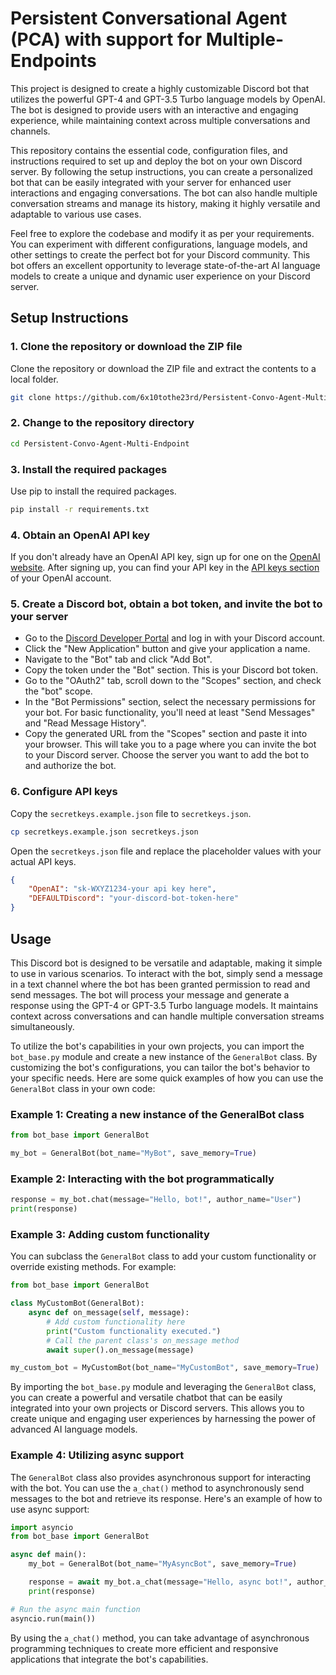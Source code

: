 # Persistent Conversational Agent (PCA) with support for Multiple-Endpoints

This project is designed to create a highly customizable Discord bot that utilizes the powerful GPT-4 and GPT-3.5 Turbo language models by OpenAI. The bot is designed to provide users with an interactive and engaging experience, while maintaining context across multiple conversations and channels.

This repository contains the essential code, configuration files, and instructions required to set up and deploy the bot on your own Discord server. By following the setup instructions, you can create a personalized bot that can be easily integrated with your server for enhanced user interactions and engaging conversations. The bot can also handle multiple conversation streams and manage its history, making it highly versatile and adaptable to various use cases.

Feel free to explore the codebase and modify it as per your requirements. You can experiment with different configurations, language models, and other settings to create the perfect bot for your Discord community. This bot offers an excellent opportunity to leverage state-of-the-art AI language models to create a unique and dynamic user experience on your Discord server.

## Setup Instructions

### 1. Clone the repository or download the ZIP file

Clone the repository or download the ZIP file and extract the contents to a local folder.

```bash
git clone https://github.com/6x10tothe23rd/Persistent-Convo-Agent-Multi-Endpoint.git
```

### 2. Change to the repository directory

```bash
cd Persistent-Convo-Agent-Multi-Endpoint
```

### 3. Install the required packages

Use pip to install the required packages.

```bash
pip install -r requirements.txt
```

### 4. Obtain an OpenAI API key

If you don't already have an OpenAI API key, sign up for one on the [OpenAI website](https://beta.openai.com/signup/). After signing up, you can find your API key in the [API keys section](https://beta.openai.com/account/api-keys/) of your OpenAI account.

### 5. Create a Discord bot, obtain a bot token, and invite the bot to your server

- Go to the [Discord Developer Portal](https://discord.com/developers/applications) and log in with your Discord account.
- Click the "New Application" button and give your application a name.
- Navigate to the "Bot" tab and click "Add Bot".
- Copy the token under the "Bot" section. This is your Discord bot token.
- Go to the "OAuth2" tab, scroll down to the "Scopes" section, and check the "bot" scope.
- In the "Bot Permissions" section, select the necessary permissions for your bot. For basic functionality, you'll need at least "Send Messages" and "Read Message History".
- Copy the generated URL from the "Scopes" section and paste it into your browser. This will take you to a page where you can invite the bot to your Discord server. Choose the server you want to add the bot to and authorize the bot.

### 6. Configure API keys

Copy the `secretkeys.example.json` file to `secretkeys.json`.

```bash
cp secretkeys.example.json secretkeys.json
```

Open the `secretkeys.json` file and replace the placeholder values with your actual API keys.

```json
{
    "OpenAI": "sk-WXYZ1234-your api key here",
    "DEFAULTDiscord": "your-discord-bot-token-here"
}
```

## Usage

This Discord bot is designed to be versatile and adaptable, making it simple to use in various scenarios. To interact with the bot, simply send a message in a text channel where the bot has been granted permission to read and send messages. The bot will process your message and generate a response using the GPT-4 or GPT-3.5 Turbo language models. It maintains context across conversations and can handle multiple conversation streams simultaneously.

To utilize the bot's capabilities in your own projects, you can import the `bot_base.py` module and create a new instance of the `GeneralBot` class. By customizing the bot's configurations, you can tailor the bot's behavior to your specific needs. Here are some quick examples of how you can use the `GeneralBot` class in your own code:

### Example 1: Creating a new instance of the GeneralBot class

```python
from bot_base import GeneralBot

my_bot = GeneralBot(bot_name="MyBot", save_memory=True)
```

### Example 2: Interacting with the bot programmatically

```python
response = my_bot.chat(message="Hello, bot!", author_name="User")
print(response)
```

### Example 3: Adding custom functionality

You can subclass the `GeneralBot` class to add your custom functionality or override existing methods. For example:

```python
from bot_base import GeneralBot

class MyCustomBot(GeneralBot):
    async def on_message(self, message):
        # Add custom functionality here
        print("Custom functionality executed.")
        # Call the parent class's on_message method
        await super().on_message(message)

my_custom_bot = MyCustomBot(bot_name="MyCustomBot", save_memory=True)
```

By importing the `bot_base.py` module and leveraging the `GeneralBot` class, you can create a powerful and versatile chatbot that can be easily integrated into your own projects or Discord servers. This allows you to create unique and engaging user experiences by harnessing the power of advanced AI language models.

### Example 4: Utilizing async support

The `GeneralBot` class also provides asynchronous support for interacting with the bot. You can use the `a_chat()` method to asynchronously send messages to the bot and retrieve its response. Here's an example of how to use async support:

```python
import asyncio
from bot_base import GeneralBot

async def main():
    my_bot = GeneralBot(bot_name="MyAsyncBot", save_memory=True)

    response = await my_bot.a_chat(message="Hello, async bot!", author_name="User")
    print(response)

# Run the async main function
asyncio.run(main())
```

By using the `a_chat()` method, you can take advantage of asynchronous programming techniques to create more efficient and responsive applications that integrate the bot's capabilities.
